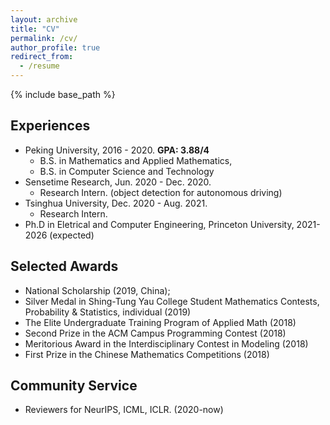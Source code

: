 ```yaml
---
layout: archive
title: "CV"
permalink: /cv/
author_profile: true
redirect_from:
  - /resume
---
```


{% include base_path %}

Experiences
-----
 - Peking University, 2016 - 2020. **GPA: 3.88/4**
    - B.S. in Mathematics and Applied Mathematics, 
    - B.S. in Computer Science and Technology
 - Sensetime Research, Jun. 2020 - Dec. 2020.
    - Research Intern. (object detection for autonomous driving)
 - Tsinghua University, Dec. 2020 - Aug. 2021.
    - Research Intern.
 - Ph.D in Eletrical and Computer Engineering, Princeton University, 2021-2026 (expected)

Selected Awards
-----

- National Scholarship (2019, China);
- Silver Medal in Shing-Tung Yau College Student Mathematics Contests, Probability & Statistics, individual (2019)
- The Elite Undergraduate Training Program of Applied Math (2018)
- Second Prize in the ACM Campus Programming Contest (2018)
- Meritorious Award in the Interdisciplinary Contest in Modeling (2018)
- First Prize in the Chinese Mathematics Competitions (2018)
  
Community Service
-----
* Reviewers for NeurIPS, ICML, ICLR. (2020-now)
